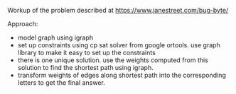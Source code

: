 Workup of the problem described at https://www.janestreet.com/bug-byte/

Approach:
* model graph using igraph
* set up constraints using cp sat solver from google ortools. use graph library to make it easy to set up the constraints
* there is one unique solution. use the weights computed from this solution to find the shortest path using igraph.
* transform weights of edges along shortest path into the corresponding letters to get the final answer.
